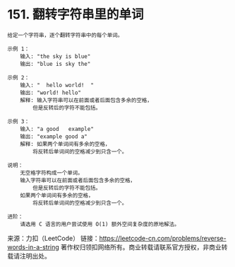# 151. 翻转字符串里的单词


```
给定一个字符串，逐个翻转字符串中的每个单词。
```

```
示例 1：
    输入: "the sky is blue"
    输出: "blue is sky the"
    
示例 2：
    输入: "  hello world!  "
    输出: "world! hello"
    解释: 输入字符串可以在前面或者后面包含多余的空格，
        但是反转后的字符不能包括。
    
示例 3：
    输入: "a good   example"
    输出: "example good a"
    解释: 如果两个单词间有多余的空格，
        将反转后单词间的空格减少到只含一个。
     
说明：
    无空格字符构成一个单词。
    输入字符串可以在前面或者后面包含多余的空格，
        但是反转后的字符不能包括。
    如果两个单词间有多余的空格，
        将反转后单词间的空格减少到只含一个。
     
进阶：
    请选用 C 语言的用户尝试使用 O(1) 额外空间复杂度的原地解法。
```

来源：力扣（LeetCode）
链接：https://leetcode-cn.com/problems/reverse-words-in-a-string
著作权归领扣网络所有。商业转载请联系官方授权，非商业转载请注明出处。